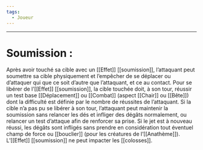 ```yaml
---
tags:
  - Joueur
---
```

___
# Soumission : 

Après avoir touché sa cible avec un [[Effet]] [[soumission]], l’attaquant peut soumettre sa cible physiquement et l’empêcher de se déplacer ou d’attaquer qui que ce soit d’autre que l’attaquant, et ce au contact. Pour se libérer de l’[[Effet]] [[soumission]], la cible touchée doit, à son tour, réussir un test base [[Déplacement]] ou [[Combat]] (aspect [[Chair]] ou [[Bête]]) dont la difficulté est définie par le nombre de réussites de l’attaquant. Si la cible n’a pas pu se libérer à son tour, l’attaquant peut maintenir la soumission sans relancer les dés et infliger des dégâts normalement, ou relancer un test d’attaque afin de renforcer sa prise. Si le jet est à nouveau réussi, les dégâts sont infligés sans prendre en considération tout éventuel champ de force ou [[bouclier]] (pour les créatures de l’[[Anathème]]). L’[[Effet]] [[soumission]] ne peut impacter les [[colosses]].